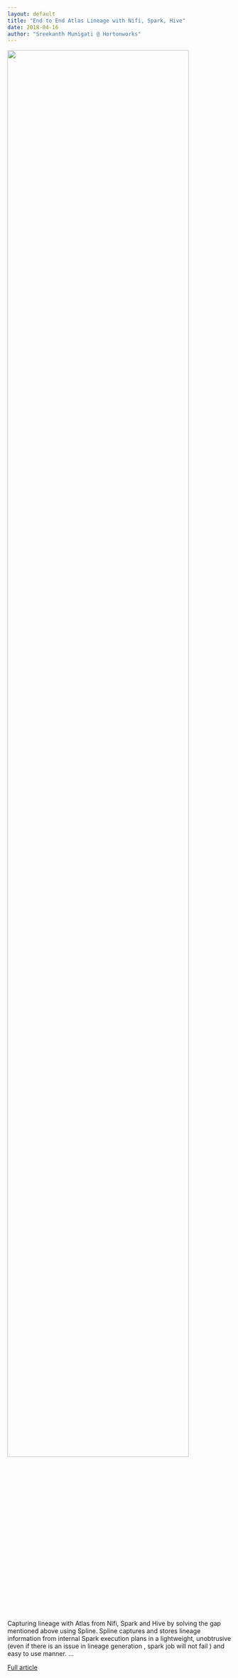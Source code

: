 ```yaml
---
layout: default
title: "End to End Atlas Lineage with Nifi, Spark, Hive"
date: 2018-04-16
author: "Sreekanth Munigati @ Hortonworks"
---
```


<img src="https://community.cloudera.com/t5/image/serverpage/image-id/9253i9C4DE50D2C268DC6/image-dimensions/2500?v=v2&px=-1" width="90%" />

Capturing lineage with Atlas from Nifi, Spark and Hive by solving the gap mentioned above using Spline. Spline captures and stores lineage information from internal Spark execution plans in a lightweight, unobtrusive (even if there is an issue in lineage generation , spark job will not fail ) and easy to use manner. ...

[Full article](https://community.hortonworks.com/articles/186772/end-to-end-atlas-lineage-with-nifi-spark-hive.html)<br>
